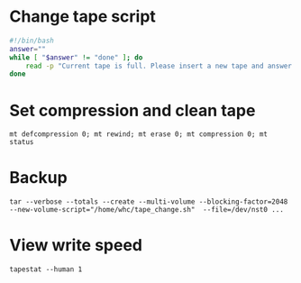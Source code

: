 # Change tape script
```bash
#!/bin/bash
answer=""
while [ "$answer" != "done" ]; do
    read -p "Current tape is full. Please insert a new tape and answer 'done' to continue or press Ctrl+C to stop >> " answer
done

```

# Set compression and clean tape
`mt defcompression 0; mt rewind; mt erase 0; mt compression 0; mt status`

# Backup
`tar --verbose --totals --create --multi-volume --blocking-factor=2048 --new-volume-script="/home/whc/tape_change.sh"  --file=/dev/nst0 ...`

# View write speed
`tapestat --human 1`
